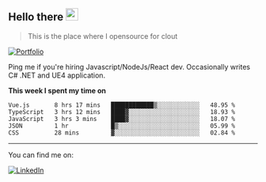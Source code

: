 <h2>Hello there <img src="https://camo.githubusercontent.com/2019d90b5d6b109833b6e130852e36fce013bb14/68747470733a2f2f63756c746f667468657061727479706172726f742e636f6d2f706172726f74732f68642f6c6170746f705f706172726f742e676966" width="25px"></h2>

>This is the place where I opensource for clout

[![Portfolio](https://img.shields.io/badge/web-portfolio-black)](https://izqalan.github.io/?utm_source=github&utm_medium=social&utm_campaign=portfolio)

Ping me if you're hiring Javascript/NodeJs/React dev. Occasionally writes C# .NET and UE4 application.

**This week I spent my time on**
<!--START_SECTION:waka-->
```text
Vue.js       8 hrs 17 mins   ████████████▒░░░░░░░░░░░░   48.95 % 
TypeScript   3 hrs 12 mins   ████▓░░░░░░░░░░░░░░░░░░░░   18.93 % 
JavaScript   3 hrs 3 mins    ████▓░░░░░░░░░░░░░░░░░░░░   18.07 % 
JSON         1 hr            █▒░░░░░░░░░░░░░░░░░░░░░░░   05.99 % 
CSS          28 mins         ▓░░░░░░░░░░░░░░░░░░░░░░░░   02.84 % 
```
<!--END_SECTION:waka-->
___

You can find me on:

[![LinkedIn](https://img.omvr.io/linkedin.svg)](https://www.linkedin.com/in/izqalan/)
